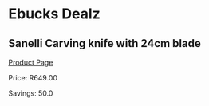 
# Ebucks Dealz
## Sanelli Carving knife with 24cm blade
[Product Page](https://www.ebucks.com/web/shop/productSelected.do?prodId=1161862123&catId=714962196)

Price: R649.00

Savings: 50.0


	